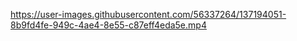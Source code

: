 

https://user-images.githubusercontent.com/56337264/137194051-8b9fd4fe-949c-4ae4-8e55-c87eff4eda5e.mp4

